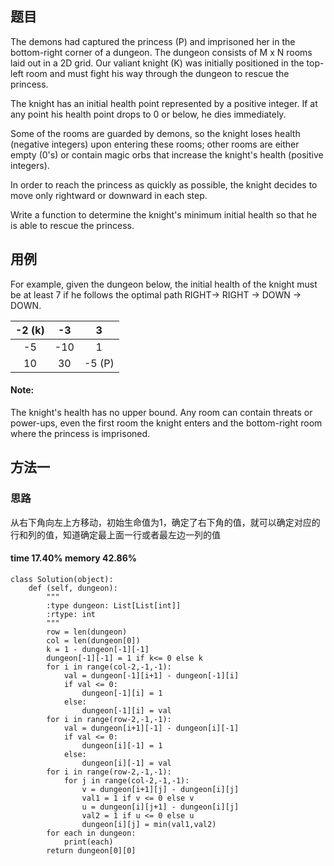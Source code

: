 ## 题目
The demons had captured the princess (P) and imprisoned her in the bottom-right corner of a dungeon. The dungeon consists of M x N rooms laid out in a 2D grid. Our valiant knight (K) was initially positioned in the top-left room and must fight his way through the dungeon to rescue the princess.

The knight has an initial health point represented by a positive integer. If at any point his health point drops to 0 or below, he dies immediately.

Some of the rooms are guarded by demons, so the knight loses health (negative integers) upon entering these rooms; other rooms are either empty (0's) or contain magic orbs that increase the knight's health (positive integers).

In order to reach the princess as quickly as possible, the knight decides to move only rightward or downward in each step.

 

Write a function to determine the knight's minimum initial health so that he is able to rescue the princess.
## 用例

For example, given the dungeon below, the initial health of the knight must be at least 7 if he follows the optimal path RIGHT-> RIGHT -> DOWN -> DOWN.

| -2 (k) | -3	 | 3     |
| :----: | :---: | :---: |
| -5	 | -10	 | 1     |
| 10	 | 30	 | -5 (P)|
 
#### Note:
The knight's health has no upper bound.
Any room can contain threats or power-ups, even the first room the knight enters and the bottom-right room where the princess is imprisoned.
## 方法一
### 思路
从右下角向左上方移动，初始生命值为1，确定了右下角的值，就可以确定对应的行和列的值，知道确定最上面一行或者最左边一列的值
#### time 17.40% memory 42.86%
```
class Solution(object):
    def (self, dungeon):
        """
        :type dungeon: List[List[int]]
        :rtype: int
        """
        row = len(dungeon)
        col = len(dungeon[0])
        k = 1 - dungeon[-1][-1]
        dungeon[-1][-1] = 1 if k<= 0 else k
        for i in range(col-2,-1,-1):
            val = dungeon[-1][i+1] - dungeon[-1][i]
            if val <= 0:
                dungeon[-1][i] = 1
            else:
                dungeon[-1][i] = val
        for i in range(row-2,-1,-1):
            val = dungeon[i+1][-1] - dungeon[i][-1]
            if val <= 0:
                dungeon[i][-1] = 1
            else:
                dungeon[i][-1] = val
        for i in range(row-2,-1,-1):
            for j in range(col-2,-1,-1):
                v = dungeon[i+1][j] - dungeon[i][j]
                val1 = 1 if v <= 0 else v
                u = dungeon[i][j+1] - dungeon[i][j]
                val2 = 1 if u <= 0 else u
                dungeon[i][j] = min(val1,val2)
        for each in dungeon:
            print(each)
        return dungeon[0][0]
```
